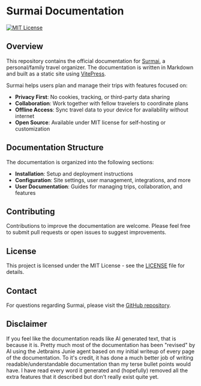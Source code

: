 # Surmai Documentation

[![MIT License](https://img.shields.io/badge/License-MIT-blue.svg)](https://github.com/rohitkumbhar/surmai-docs/blob/main/LICENSE)

## Overview

This repository contains the official documentation for [Surmai](https://surmai.app), a personal/family travel
organizer. The documentation is written in Markdown and built as a static site
using [VitePress](https://vitepress.dev/).

Surmai helps users plan and manage their trips with features focused on:

- **Privacy First**: No cookies, tracking, or third-party data sharing
- **Collaboration**: Work together with fellow travelers to coordinate plans
- **Offline Access**: Sync travel data to your device for availability without internet
- **Open Source**: Available under MIT license for self-hosting or customization

## Documentation Structure

The documentation is organized into the following sections:

- **Installation**: Setup and deployment instructions
- **Configuration**: Site settings, user management, integrations, and more
- **User Documentation**: Guides for managing trips, collaboration, and features

## Contributing

Contributions to improve the documentation are welcome. Please feel free to submit pull requests or open issues to
suggest improvements.

## License

This project is licensed under the MIT License - see the [LICENSE](https://github.com/rohitkumbhar/surmai-docs/blob/main/LICENSE) file for details.

## Contact

For questions regarding Surmai, please visit the [GitHub repository](https://github.com/rohitkumbhar/surmai).

## Disclaimer

If you feel like the documentation reads like AI generated text, that is because it is. Pretty much most of the
documentation has been "revised" by AI using the Jetbrains Junie agent based on my initial writeup of every page of the
documentation. To it's credit, it has done a much better job of writing readable/understandable documentation than my
terse bullet points would have. I have read every word it generated and (hopefully) removed all the extra features that
it described but don't really exist quite yet. 
